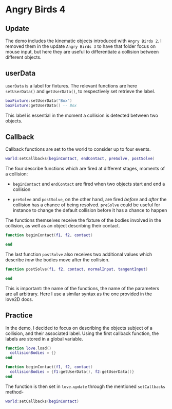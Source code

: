 # Angry Birds 4

## Update

The demo includes the kinematic objects introduced with `Angry Birds 2`. I removed them in the update `Angry Birds 3` to have that folder focus on mouse input, but here they are useful to differentiate a collision between different objects.

## userData

`userData` is a label for fixtures. The relevant functions are here `setUserData()` and `getUserData()`, to respectively set retrieve the label.

```lua
boxFixture:setUserData("Box")
boxFixture:getUserData() -- Box
```

This label is essential in the moment a collision is detected between two objects.

## Callback

Callback functions are set to the world to consider up to four events.

```lua
world:setCallbacks(beginContact, endContact, preSolve, postSolve)
```

The four describe functions which are fired at different stages, moments of a collision:

- `beginContact` and `endContact` are fired when two objects start and end a collision

- `preSolve` and `postSolve`, on the other hand, are fired _before_ and _after_ the collision has a chance of being resolved. `preSolve` could be useful for instance to change the default collision before it has a chance to happen

The functions themselves receive the fixture of the bodies involved in the collision, as well as an object describing their contact.

```lua
function beginContact(f1, f2, contact)

end
```

The last function `postSolve` also receives two additional values which describe _how_ the bodies move after the collision.

```lua
function postSolve(f1, f2, contact, normalInput, tangentInput)

end
```

This is important: the name of the functions, the name of the parameters are all arbitrary. Here I use a similar syntax as the one provided in the love2D docs.

## Practice

In the demo, I decided to focus on describing the objects subject of a collision, and their associated label. Using the first callback function, the labels are stored in a global variable.

```lua
function love.load()
  collisionBodies = {}
end

function beginContact(f1, f2, contact)
  collisionBodies = {f1:getUserData(), f2:getUserData()}
end
```

The function is then set in `love.update` through the mentioned `setCallbacks` method-

```lua
world:setCallbacks(beginContact)
```

